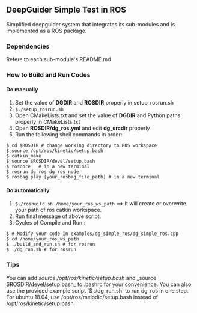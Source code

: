 ## DeepGuider Simple Test in ROS
Simplified deepguider system that integrates its sub-modules and is implemented as a ROS package.

### Dependencies
Refere to each sub-module's README.md

### How to Build and Run Codes
#### Do manually
1. Set the value of **DGDIR** and **ROSDIR** properly in setup_rosrun.sh
2. `$./setup_rosrun.sh`
3. Open CMakeLists.txt and set the value of **DGDIR** and Python paths properly in CMakeLists.txt
4. Open **ROSDIR/dg_ros.yml** and edit **dg_srcdir** properly
5. Run the following shell commands in order:

```
$ cd $ROSDIR # change working directory to ROS workspace
$ source /opt/ros/kinetic/setup.bash
$ catkin_make
$ source $ROSDIR/devel/setup.bash
$ roscore   # in a new terminal
$ rosrun dg_ros dg_ros_node
$ rosbag play [your_rosbag_file_path] # in a new terminal
```

#### Do automatically
1. `$./rosbuild.sh /home/your_ros_ws_path`  ==> It will create or overwrite your path of ros catkin workspace.
2. Run final message of above script.
3. Cycles of Compile and Run :
```
$ # Modify your code in examples/dg_simple_ros/dg_simple_ros.cpp
$ cd /home/your_ros_ws_path
$ ./build_and_run.sh # for rosrun
$ ./dg_run.sh # for rosrun
```

### Tips
You can add _source /opt/ros/kinetic/setup.bash_ and _source $ROSDIR/devel/setup.bash_ to .bashrc for your convenience.
You can also use the provided example script `$ ./dg_run.sh` to run dg_ros in one step.
For ubuntu 18.04, use /opt/ros/melodic/setup.bash instead of /opt/ros/kinetic/setup.bash
